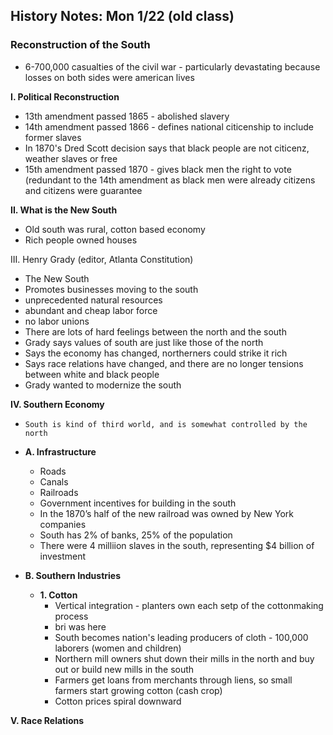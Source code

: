 History Notes: Mon 1/22 (old class)
-----------------------------------

### Reconstruction of the South

+ 6-700,000 casualties of the civil war - particularly devastating because losses on both sides were american lives

__I. Political Reconstruction__
  + 13th amendment passed 1865 - abolished slavery
  + 14th amendment passed 1866 - defines national citicenship to include former slaves
  + In 1870's Dred Scott decision says that black people are not citicenz, weather slaves or free
  + 15th amendment passed 1870 - gives black men the right to vote (redundant to the 14th amendment as black men were already citizens and citizens were guarantee

__II. What is the New South__
  + Old south was rural, cotton based economy
  + Rich people owned houses

III. Henry Grady (editor, Atlanta Constitution)
  + The New South
  + Promotes businesses moving to the south
  + unprecedented natural resources
  + abundant and cheap labor force
  + no labor unions
  + There are lots of hard feelings between the north and the south
  + Grady says values of south are just like those of the north
  + Says the economy has changed, northerners could strike it rich
  + Says race relations have changed, and there are no longer tensions between white and black people
  + Grady wanted to modernize the south

__IV. Southern Economy__
  + 	South is kind of third world, and is somewhat controlled by the north

  + __A. Infrastructure__
    + Roads
    + Canals
    + Railroads
    + Government incentives for building in the south
    + In the 1870’s half of the new railroad was owned by New York companies
    + South has 2% of banks, 25% of the population
    + There were 4 milliion slaves in the south, representing $4 billion of investment

  + __B. Southern Industries__

    + __1. Cotton__
      + Vertical integration - planters own each setp of the cottonmaking process
      + bri was here
      + South becomes nation's leading producers of cloth - 100,000 laborers (women and children)
      + Northern mill owners shut down their mills in the north and buy out or build new mills in the south
      + Farmers get loans from merchants through liens, so small farmers start growing cotton (cash crop)
      + Cotton prices spiral downward

__V. Race Relations__
